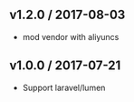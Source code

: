 ## v1.2.0 / 2017-08-03

* mod vendor with aliyuncs

## v1.0.0 / 2017-07-21

* Support laravel/lumen

